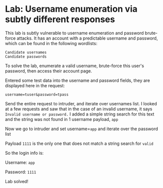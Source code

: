 # Lab: Username enumeration via subtly different responses

 This lab is subtly vulnerable to username enumeration and password brute-force attacks. It has an account with a predictable username and password, which can be found in the following wordlists:

    Candidate usernames
    Candidate passwords

To solve the lab, enumerate a valid username, brute-force this user's password, then access their account page. 

Entered some test data into the username and password fields, they are displayed here in the request:

`username=tuser&password=tpass`

Send the entire request to intruder, and iterate over usernames list. I looked at a few requests and saw that in the case of an invalid username, it says `Invalid username or password.` I added a simple string search for this text and the string was not found in 1 username payload, `app`

Now we go to intruder and set username=`app` and iterate over the password list

Payload `1111` is the only one that does not match a string search for `valid`

So the login info is:

Username: `app`

Password: `1111`

Lab solved!